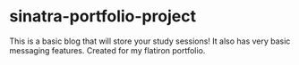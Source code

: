 # sinatra-portfolio-project
This is a basic blog that will store your study sessions! It also has very basic messaging features. Created for my flatiron portfolio.

